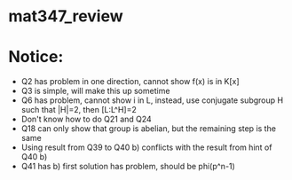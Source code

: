 # mat347_review
# Notice:
- Q2 has problem in one direction, cannot show f(x) is in K[x]
- Q3 is simple, will make this up sometime
- Q6 has problem, cannot show i in L, instead, use conjugate subgroup H such that |H|=2, then [L:L^H]=2
- Don't know how to do Q21 and Q24
- Q18 can only show that group is abelian, but the remaining step is the same
- Using result from Q39 to Q40 b) conflicts with the result from hint of Q40 b)
- Q41 has b) first solution has problem, should be phi(p^n-1)
